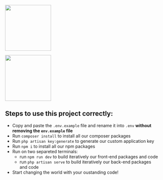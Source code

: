 <p align="center">

<a href="https://getbootstrap.com" target="_blank"><img src="https://miro.medium.com/v2/resize:fit:400/1*onZhQJU7A3ab6V1sHfMRkQ.jpeg" height="150"></a>

<a href="https://laravel.com" target="_blank"><img src="https://raw.githubusercontent.com/laravel/art/master/logo-lockup/5%20SVG/2%20CMYK/1%20Full%20Color/laravel-logolockup-cmyk-red.svg" height="150"></a>

</p>

## Steps to use this project correctly:

-   Copy and paste the `.env.example` file and rename it into `.env` **without removing the `env.example` file**
-   Run `composer install` to install all our composer packages
-   Run `php artisan key:generate` to generate our custom application key
-   Run `npm i` to install all our npm packages
-   Run on two separeted terminals:
    -   run `npm run dev` to build iteratively our front-end packages and code
    -   run `php artisan serve` to build iteratively our back-end packages and code
-   Start changing the world with your oustanding code!
